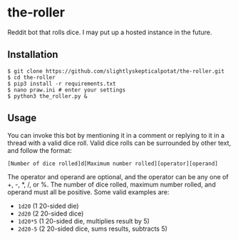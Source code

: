 # the-roller
Reddit bot that rolls dice. I may put up a hosted instance in the future.

## Installation
```
$ git clone https://github.com/slightlyskepticalpotat/the-roller.git
$ cd the-roller
$ pip3 install -r requirements.txt
$ nano praw.ini # enter your settings
$ python3 the_roller.py &
```
## Usage

You can invoke this bot by mentioning it in a comment or replying to it in a thread with a valid dice roll. Valid dice rolls can be surrounded by other text, and follow the format:

`[Number of dice rolled]d[Maximum number rolled][operator][operand]`

The operator and operand are optional, and the operator can be any one of +, -, \*, /, or %. The number of dice rolled, maximum number rolled, and operand must all be positive. Some valid examples are:

- `1d20` (1 20-sided die)
- `2d20` (2 20-sided dice)
- `1d20*5` (1 20-sided die, multiplies result by 5)
- `2d20-5` (2 20-sided dice, sums results, subtracts 5)
